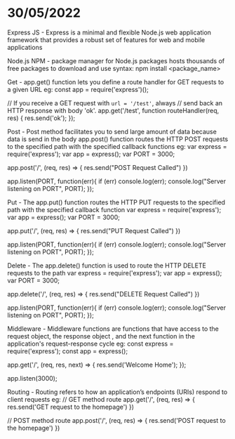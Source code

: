 # 30/05/2022

Express JS -
Express is a minimal and flexible Node.js web application framework that provides a robust set of features for web and mobile applications

Node.js NPM -
package manager for Node.js packages
hosts thousands of free packages to download and use
syntax: npm install <package_name>

Get -
app.get() function lets you define a route handler for GET requests to a given URL
eg:
const app = require('express')();

// If you receive a GET request with `url = '/test'`, always
// send back an HTTP response with body 'ok'.
app.get('/test', function routeHandler(req, res) {
  res.send('ok');
});

Post -
Post method facilitates you to send large amount of data because data is send in the body
app.post() function routes the HTTP POST requests to the specified path with the specified callback functions
eg: 
var express = require('express');
var app = express();
var PORT = 3000;
  
app.post('/', (req, res) => {
  res.send("POST Request Called")
})
  
app.listen(PORT, function(err){
    if (err) console.log(err);
    console.log("Server listening on PORT", PORT);
}); 

Put -
The app.put() function routes the HTTP PUT requests to the specified path with the specified callback function
var express = require('express');
var app = express();
var PORT = 3000;
  
app.put('/', (req, res) => {
  res.send("PUT Request Called")
})
  
app.listen(PORT, function(err){
    if (err) console.log(err);
    console.log("Server listening on PORT", PORT);
}); 

Delete -
The app.delete() function is used to route the HTTP DELETE requests to the path 
var express = require('express');
var app = express();
var PORT = 3000;
 
app.delete('/', (req, res) => {
  res.send("DELETE Request Called")
})
 
app.listen(PORT, function(err){
    if (err) console.log(err);
    console.log("Server listening on PORT", PORT);
});


Middleware - 
Middleware functions are functions that have access to the request object, the response object , and the next function in the application's request-response cycle
eg: 
const express = require('express');
const app = express();

app.get('/', (req, res, next) => {
  res.send('Welcome Home');
});

app.listen(3000);

Routing -
Routing refers to how an application’s endpoints (URIs) respond to client requests
eg:
// GET method route
app.get('/', (req, res) => {
  res.send('GET request to the homepage')
})

// POST method route
app.post('/', (req, res) => {
  res.send('POST request to the homepage')
})

